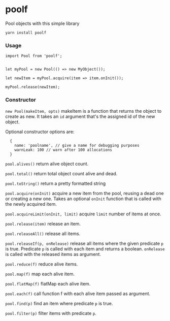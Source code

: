 # poolf
Pool objects with this simple library

`yarn install poolf`

### Usage

```
import Pool from 'poolf';


let myPool = new Pool(() => new MyObject());

let newItem = myPool.acquire(item => item.onInit());

myPool.release(newItem);

```


### Constructor

`new Pool(makeItem, opts)` makeItem is a function that returns the object to create as new. It takes an `id` argument that's the assigned id of the new object. 

Optional constructor options are:

```
  {
    name: 'poolname', // give a name for debugging purposes
    warnLeak: 100 // warn after 100 allocations
  }
```

`pool.alives()` return alive object count.

`pool.total()` return total object count alive and dead.

`pool.toString()` return a pretty formatted string

`pool.acquire(onInit)` acquire a new item from the pool, reusing a dead one or creating a new one. Takes an optional `onInit` function that is called with the newly acquired item.

`pool.acquireLimit(onInit, limit)` acquire `limit` number of items at once.

`pool.release(item)` release an item.


`pool.releaseAll()` release all items.

`pool.releaseIf(p, onRelease)` release all items where the given predicate `p` is true. Predicate `p` is called with each item and returns a boolean. `onRelease` is called with the released items as argument.

`pool.reduce(f)` reduce alive items.

`pool.map(f)` map each alive item.

`pool.flatMap(f)` flatMap each alive item.

`pool.each(f)` call function f with each alive item passed as argument.

`pool.find(p)` find an item where predicate `p` is true.

`pool.filter(p)` filter items with predicate `p`.
